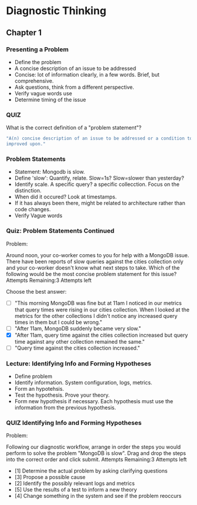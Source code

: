 # Diagnostic Thinking

## Chapter 1

### Presenting a Problem

- Define the problem
- A concise description of an issue to be addressed
- Concise: lot of information clearly, in a few words. Brief, but comprehensive.
- Ask questions, think from a different perspective.
- Verify vague words use
- Determine timing of the issue

### QUIZ

What is the correct definition of a "problem statement"?

```sh
"A(n) concise description of an issue to be addressed or a condition to be
improved upon."
```

### Problem Statements

- Statement: Mongodb is slow.
- Define 'slow': Quantify, relate. Slow=1s? Slow=slower than yesterday?
- Identify scale. A specific query? a specific collecction. Focus on the distinction.
- When did it occured? Look at timestamps.
- If it has always been there, might be related to architecture rather than code changes.
- Verify Vague words

### Quiz: Problem Statements Continued

Problem:

Around noon, your co-worker comes to you for help with a MongoDB issue. There have been reports of slow queries against the cities collection only and your co-worker doesn't know what next steps to take. Which of the following would be the most concise problem statement for this issue?
Attempts Remaining:3 Attempts left

Choose the best answer:

- [ ] "This morning MongoDB was fine but at 11am I noticed in our metrics that query times were rising in our cities collection. When I looked at the metrics for the other collections I didn't notice any increased query times in them but I could be wrong."
- [ ] "After 11am, MongoDB suddenly became very slow."
- [X] "After 11am, query time against the cities collection increased but query time against any other collection remained the same."
- [ ] "Query time against the cities collection increased."

### Lecture: Identifying Info and Forming Hypotheses

- Define problem
- Identify information. System configuration, logs, metrics.
- Form an hypotehsis.
- Test the hypothesis. Prove your theory.
- Form new hypothesis if necessary. Each hypothesis must use the information from the previous hypothesis.

### QUIZ Identifying Info and Forming Hypotheses

Problem:

Following our diagnostic workflow, arrange in order the steps you would perform to solve the problem "MongoDB is slow".
Drag and drop the steps into the correct order and click submit.
Attempts Remaining:3 Attempts left

- [1] Determine the actual problem by asking clarifying questions
- [3] Propose a possible cause
- [2] Identify the possibly relevant logs and metrics
- [5] Use the results of a test to inform a new theory
- [4] Change something in the system and see if the problem reoccurs